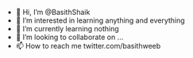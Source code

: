 - 👋 Hi, I’m @BasithShaik
- 👀 I’m interested in learning anything and everything
- 🌱 I’m currently learning nothing
- 💞️ I’m looking to collaborate on ...
- 📫 How to reach me twitter.com/basithweeb

<!---
BasithShaik/BasithShaik is a ✨ special ✨ repository because its `README.md` (this file) appears on your GitHub profile.
You can click the Preview link to take a look at your changes.
--->
